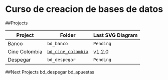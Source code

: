 # Curso de creacion de bases de datos

##Projects

|Project        |Folder              |Last SVG Diagram                                                |
|---------------|--------------------|----------------------------------------------------------------|
|Banco          |`bd_banco`          |`Pending`                                                       |
|Cine Colombia  |[`bd_cine_colombia`](./bd_cine_colombia)  |[v1.2.0](./bd_cine_colombia/Diagrams/cine_colombia_v1.2.0.svg)  |
|Despegar       |`bd_despegar`       |`Pending`                                                       |

##Next Projects
bd_despegar
bd_apuestas